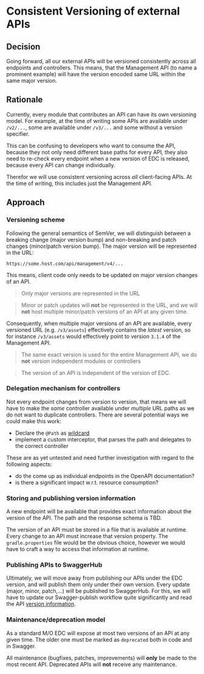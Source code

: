 # Consistent Versioning of external APIs

## Decision

Going forward, all our external APIs will be versioned consistently across all endpoints and controllers. This means,
that the
Management API (to name a prominent example) will have the version encoded same URL within the same major version.

## Rationale

Currently, every module that contributes an API can have its own versioning model. For example, at the time of writing
some APIs are available under `/v2/...`, some are available under `/v3/...` and some without a version specifier.

This can be confusing to developers who want to consume the API, because they not only need different base paths for
every API, they also need to re-check every endpoint when a new version of EDC is released, because every API can change
individually.

Therefor we will use consistent versioning across _all_ client-facing APIs. At the time of writing, this includes just
the Management API.

## Approach

### Versioning scheme

Following the general semantics of SemVer, we will distinguish between a breaking change (major version bump) and
non-breaking and patch changes (minor/patch version bump). The major version will be represented in the URL:

```
https://some.host.com/api/management/v4/...
```

This means, client code only needs to be updated on major version changes of an API.

> Only major versions are represented in the URL

> Minor or patch updates will **not** be represented in the URL, and we will **not** host multiple minor/patch versions
> of an API at any given time.

Consequently, when multiple major versions of an API are available, every versioned URL (e.g. `/v3/assets`) effectively
contains the _latest_ version, so for instance `/v3/assets` would effectively point to version `3.1.4` of the Management
API.

> The same exact version is used for the entire Management API, we do **not** version independent modules or controllers

> The version of an API is independent of the version of EDC.

### Delegation mechanism for controllers

Not every endpoint changes from version to version, that means we will have to make the _same_ controller available
under _multiple_ URL paths as we do not want to duplicate controllers. There are several potential ways we could make
this work:

- Declare the `@Path` as [wildcard](https://docs.oracle.com/javaee/7/api/javax/ws/rs/Path.html)
- implement a custom interceptor, that parses the path and delegates to the correct controller

These are as yet untested and need further investigation with regard to the following aspects:

- do the come up as individual endpoints in the OpenAPI documentation?
- is there a significant impact w.r.t. resource consumption?

### Storing and publishing version information

A new endpoint will be available that provides exact information about the version of the API. The path and the response
schema is TBD.

The version of an API must be stored in a file that is available at runtime. Every change to an API must increase that
version property. The `gradle.properties` file would be the obvious choice, however we would have to craft a way to
access that information at runtime.

### Publishing APIs to SwaggerHub

Ultimately, we will move away from publishing our APIs under the EDC version, and will publish them only under their
own version. Every update (major, minor, patch,...) will be published to SwaggerHub.
For this, we will have to update our Swagger-publish workflow quite significantly and read the
API [version information](#storing-and-publishing-version-information).

### Maintenance/deprecation model

As a standard M/O EDC will expose at most two versions of an API at any given time. The older one must be marked
as `deprecated` both in code and in Swagger.

All maintenance (bugfixes, patches, improvements) will **only** be made to the most recent API. Deprecated APIs will
**not** receive any maintenance.

